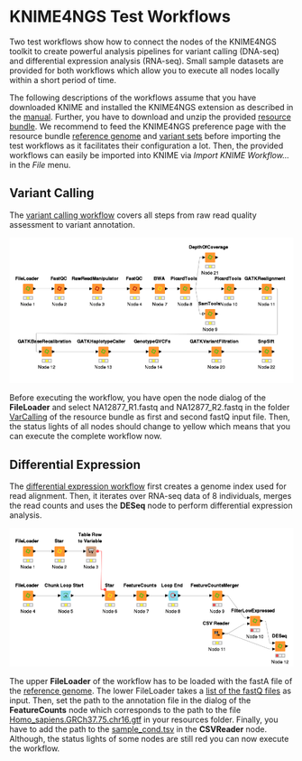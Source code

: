 # KNIME4NGS Test Workflows

Two test workflows show how to connect the nodes of the KNIME4NGS toolkit to create powerful analysis pipelines for variant calling (DNA-seq) and differential expression analysis (RNA-seq).
Small sample datasets are provided for both workflows which allow you to execute all nodes locally within a short period of time.

The following descriptions of the workflows assume that you have downloaded KNIME and installed the KNIME4NGS extension as described in the [manual](https://github.com/ibisngs/knime4ngs/raw/gh-pages/knime4ngs_manual.pdf).
Further, you have to download and unzip the provided [resource bundle](https://github.com/ibisngs/knime4ngs/archive/resource.zip).
We recommend to feed the KNIME4NGS preference page with the resource bundle [reference genome](https://github.com/ibisngs/knime4ngs/tree/resource/RefGenome) and [variant sets](https://github.com/ibisngs/knime4ngs/tree/resource/VariantSets) before importing the test workflows as it facilitates their configuration a lot.
Then, the provided workflows can easily be imported into KNIME via *Import KNIME Workflow...* in the *File* menu.

## Variant Calling

The [variant calling workflow](https://github.com/ibisngs/knime4ngs/raw/master/KNIME4NGS_Test_VarCalling.zip) covers all steps from raw read quality assessment to variant annotation.

![](figures/VarCalling.png)

Before executing the workflow, you have open the node dialog of the **FileLoader** and select NA12877\_R1.fastq and NA12877\_R2.fastq in the folder [VarCalling](https://github.com/ibisngs/knime4ngs/tree/resource/VarCalling) of the resource bundle as first and second fastQ input file.
Then, the status lights of all nodes should change to yellow which means that you can execute the complete workflow now.

## Differential Expression

The [differential expression workflow](https://github.com/ibisngs/knime4ngs/raw/master/KNIME4NGS_Test_DiffExpression.zip) first creates a genome index used for read alignment.
Then, it iterates over RNA-seq data of 8 individuals, merges the read counts and uses the **DESeq** node to perform differential expression analysis.

![](figures/DiffExpression.png)

The upper **FileLoader** of the workflow has to be loaded with the fastA file of the [reference genome](https://github.com/ibisngs/knime4ngs/tree/resource/RefGenome).
The lower FileLoader takes a [list of the fastQ files](https://github.com/ibisngs/knime4ngs/raw/resource/DiffExpression/diff_exp_fastq.list) as input.
Then, set the path to the annotation file in the dialog of the **FeatureCounts** node which corresponds to the path to the file [Homo_sapiens.GRCh37.75.chr16.gtf](https://github.com/ibisngs/knime4ngs/blob/resource/DiffExpression/Homo_sapiens.GRCh37.75.chr16.gtf.gz) in your resources folder.
Finally, you have to add the path to the [sample_cond.tsv](https://github.com/ibisngs/knime4ngs/raw/resource/DiffExpression/sample_cond.tsv) in the **CSVReader** node.
Although, the status lights of some nodes are still red you can now execute the workflow.




